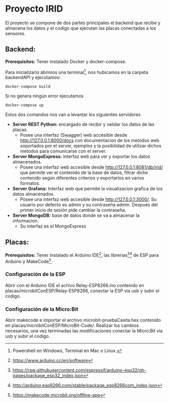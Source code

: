 
# **Proyecto IRID**

El proyecto se compone de dos partes principales el backend que recibe y almacena los datos y el codigo que ejecutan las placas conectadas a los sensores.

## **Backend:**

**Prerequisitos:** Tener instalado Docker y docker-compose.

Para inicializarlo abrimos una terminal[^1], nos hubicamos en la carpeta backendAPI y ejecutamos:      
```
docker-compose build
```        
Si no genera ningún error ejecutamos
```       
docker-compose up
```     
Estos dos comandos nos van a levantar los siguientes servidores
    
- **Server REST Python:** encargado de recibir y validar los datos de las placas.
    - Posee una interfaz (Swagger) web accesible desde http://127.0.0.1:8000/docs con documentacion de los metódos web soportados por el server, ejemplos y la posibilidad de utilizar dichos metodos para comunicarse con el server.     
- **Server MongoExpress:** Interfaz web para ver y exportar los datos almacenados.
    - Posee una interfaz web accesible desde http://127.0.0.1:8081/db/irid/ que permite ver el contenido de la base de datos, filtrar dicho contenido según diferentes criterios y exportarlos en varios formatos.
- **Server Grafana:** Interfaz web que permite la visualizacion grafica de los datos almacenados.
    - Posee una interfaz web accesible desde http://127.0.0.1:3000/. Su usuario por defecto es admin y su contraseña admin. Después del primer inicio de sesión pide cambiar la contraseña.
- **Server MongoDB:** base de datos donde se va a almacenar la informacion.
    - Su interfaz es el MongoExpress



## **Placas:**
**Prerequisitos:** Tener instalado el Arduino IDE[^2], las librerias[^3][^4] de ESP para Arduino y MakeCode[^5].

### Configuración de la ESP
Abrir con el Arduino IDE el achivo Relay-ESP8266.ino contenido en placas/microbitConESP/Relay-ESP8266, conectar la ESP via usb y subir el codigo.

### Configuración de la Micro:Bit
Abrir makecode e importar el archivo microbit-pruebaCasita.hex contenido en placas/microbitConESP/MicroBit-Code/. Realizar los cambios necesarios, una vez terminadas las modificaciones conectar la Micro:Bit via usb y subir el codigo.



[^1]: Powershell en Windows, Terminal en Mac o Linux.
[^2]: https://www.arduino.cc/en/software
[^3]: https://raw.githubusercontent.com/espressif/arduino-esp32/gh-pages/package_esp32_index.json
[^4]: http://arduino.esp8266.com/stable/package_esp8266com_index.json
[^5]: https://makecode.microbit.org/offline-app
